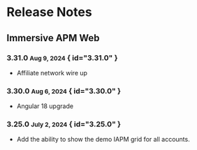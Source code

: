 # Release Notes

## Immersive APM Web

### 3.31.0 <small>Aug 9, 2024</small> { id="3.31.0" }

- Affiliate network wire up

### 3.30.0 <small>Aug 6, 2024</small> { id="3.30.0" }

- Angular 18 upgrade

### 3.25.0 <small>July 2, 2024</small> { id="3.25.0" }

- Add the ability to show the demo IAPM grid for all accounts.

